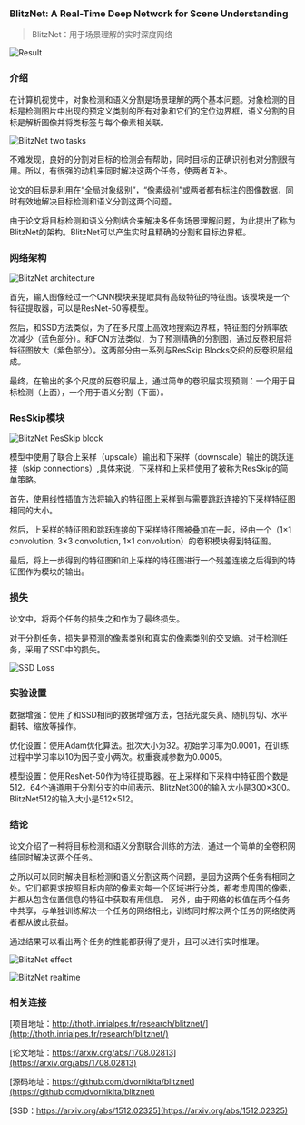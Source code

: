 ### BlitzNet: A Real-Time Deep Network for Scene Understanding

> BlitzNet：用于场景理解的实时深度网络

![Result](readme/BlitzNet_collage.png)

### 介绍

在计算机视觉中，对象检测和语义分割是场景理解的两个基本问题。对象检测的目标是检测图片中出现的预定义类别的所有对象和它们的定位边界框，语义分割的目标是解析图像并将类标签与每个像素相关联。

![BlitzNet two tasks](readme/BlitzNet_2task.png)

不难发现，良好的分割对目标的检测会有帮助，同时目标的正确识别也对分割很有用。所以，有很强的动机来同时解决这两个任务，使两者互补。

论文的目标是利用在“全局对象级别”，“像素级别”或两者都有标注的图像数据，同时有效地解决目标检测和语义分割这两个问题。

由于论文将目标检测和语义分割结合来解决多任务场景理解问题，为此提出了称为BlitzNet的架构。BlitzNet可以产生实时且精确的分割和目标边界框。


### 网络架构

![BlitzNet architecture](readme/BlitzNet_architecture.png)

首先，输入图像经过一个CNN模块来提取具有高级特征的特征图。该模块是一个特征提取器，可以是ResNet-50等模型。

然后，和SSD方法类似，为了在多尺度上高效地搜索边界框，特征图的分辨率依次减少（蓝色部分）。和FCN方法类似，为了预测精确的分割图，通过反卷积层将特征图放大（紫色部分）。这两部分由一系列与ResSkip Blocks交织的反卷积层组成。

最终，在输出的多个尺度的反卷积层上，通过简单的卷积层实现预测：一个用于目标检测（上面），一个用于语义分割（下面）。


### ResSkip模块

![BlitzNet ResSkip block](readme/BlitzNet_ResSkip_block.png)

模型中使用了联合上采样（upscale）输出和下采样（downscale）输出的跳跃连接（skip connections）,具体来说，下采样和上采样使用了被称为ResSkip的简单策略。

首先，使用线性插值方法将输入的特征图上采样到与需要跳跃连接的下采样特征图相同的大小。

然后，上采样的特征图和跳跃连接的下采样特征图被叠加在一起，经由一个（1×1 convolution, 3×3 convolution, 1×1 convolution）的卷积模块得到特征图。

最后，将上一步得到的特征图和和上采样的特征图进行一个残差连接之后得到的特征图作为模块的输出。


### 损失

论文中，将两个任务的损失之和作为了最终损失。

对于分割任务，损失是预测的像素类别和真实的像素类别的交叉熵。对于检测任务，采用了SSD中的损失。

![SSD Loss](readme/SSD_train_objective.png)


### 实验设置

数据增强：使用了和SSD相同的数据增强方法，包括光度失真、随机剪切、水平翻转、缩放等操作。

优化设置：使用Adam优化算法。批次大小为32。初始学习率为0.0001，在训练过程中学习率以10为因子变小两次。权重衰减参数为0.0005。

模型设置：使用ResNet-50作为特征提取器。在上采样和下采样中特征图个数是512。64个通道用于分割分支的中间表示。BlitzNet300的输入大小是300×300。BlitzNet512的输入大小是512×512。


### 结论

论文介绍了一种将目标检测和语义分割联合训练的方法，通过一个简单的全卷积网络同时解决这两个任务。

之所以可以同时解决目标检测和语义分割这两个问题，是因为这两个任务有相同之处。它们都要求按照目标内部的像素对每一个区域进行分类，都考虑周围的像素，并都从包含位置信息的特征中获取有用信息。
另外，由于网络的权值在两个任务中共享，与单独训练解决一个任务的网络相比，训练同时解决两个任务的网络使两者都从彼此获益。

通过结果可以看出两个任务的性能都获得了提升，且可以进行实时推理。

![BlitzNet effect](readme/BlitzNet_effect.png)

![BlitzNet realtime](readme/BlitzNet_realtime.png)


### 相关连接

[项目地址：http://thoth.inrialpes.fr/research/blitznet/](http://thoth.inrialpes.fr/research/blitznet/)

[论文地址：https://arxiv.org/abs/1708.02813](https://arxiv.org/abs/1708.02813)

[源码地址：https://github.com/dvornikita/blitznet](https://github.com/dvornikita/blitznet)

[SSD：https://arxiv.org/abs/1512.02325](https://arxiv.org/abs/1512.02325)

